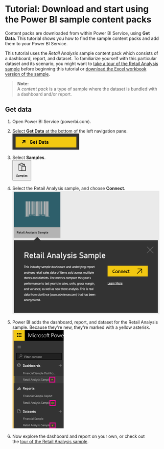 ﻿<properties
   pageTitle="Tutorial: Using the Power BI sample content packs"
   description="Tutorial: Using the Power BI sample content packs"
   services="powerbi"
   documentationCenter=""
   authors="mihart"
   manager="mblythe"
   editor=""
   tags=""/>

<tags
   ms.service="powerbi"
   ms.devlang="NA"
   ms.topic="article"
   ms.tgt_pltfrm="NA"
   ms.workload="powerbi"
   ms.date="01/15/2016"
   ms.author="mihart"/>

# Tutorial: Download and start using the Power BI sample content packs  

Content packs are downloaded from within Power BI Service, using **Get Data**.  This tutorial shows you how to find the sample content packs and add them to your Power BI Service.

This tutorial uses the *Retail Analysis* sample content pack which consists of a dashboard, report, and dataset. 
To familiarize yourself with this particular dataset and its scenario, you might want to
 [take a tour of the Retail Analysis sample](powerbi-sample-retail-analysis-take-a-tour.md) before beginning 
 this tutorial or [download the Excel workbook version of the sample](http://go.microsoft.com/fwlink/?LinkId=529778).
 
 >**Note:**  
>A *content pack* is a type of sample where the dataset is bundled with a dashboard and/or report.  

## Get data
1.  Open Power BI Service (powerbi.com).

2.  Select **Get Data** at the bottom of the left navigation pane.  
    ![](media/powerbi-sample-tutorial-connect-to-the-samples/PBI_GetData.png)

2.  Select **Samples**.  
    ![](media/powerbi-sample-tutorial-connect-to-the-samples/PBI_SamplesDownload.png)

3.  Select the Retail Analysis sample, and choose **Connect**.   
    ![](media/powerbi-sample-tutorial-connect-to-the-samples/PBI_RetailAnalysisSampleConnect.png)

4.  Power BI adds the dashboard, report, and dataset for the Retail Analysis sample. Because they're new, they're marked with a yellow asterisk.  
    ![](media/powerbi-sample-tutorial-connect-to-the-samples/PBI_NewExcelLeftNav.png)

5.  Now explore the dashboard and report on your own, or check out 
the [tour of the Retail Analysis sample](powerbi-sample-retail-analysis-take-a-tour.md).
